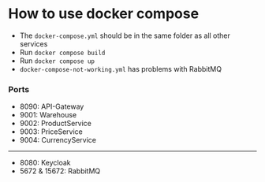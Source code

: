 # How to use docker compose

- The `docker-compose.yml` should be in the same folder as all other services
- Run `docker compose build`
- Run `docker compose up`
- `docker-compose-not-working.yml` has problems with RabbitMQ

### Ports
- 8090: API-Gateway
- 9001: Warehouse
- 9002: ProductService
- 9003: PriceService
- 9004: CurrencyService

---
- 8080: Keycloak
- 5672 & 15672: RabbitMQ
